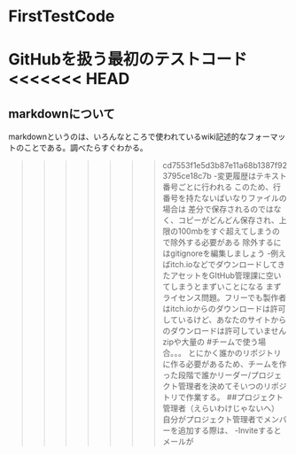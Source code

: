 # FirstTestCode
GitHubを扱う最初のテストコード
<<<<<<< HEAD
=======
## markdownについて
markdownというのは、いろんなところで使われているwiki記述的なフォーマットのことである。調べたらすぐわかる。
>>>>>>> cd7553f1e5d3b87e11a68b1387f923795ce18c7b
-変更履歴はテキスト番号ごとに行われる
このため、行番号を持たないばいなりファイルの場合は
差分で保存されるのではなく、コピーがどんどん保存され、上限の100mbをすぐ超えてしまうので除外する必要がある
除外するにはgitignoreを編集しましょう
-例えばitch.ioなどでダウンロードしてきたアセットをGItHub管理課に空いてしまうとまずいことになる
まずライセンス問題。フリーでも製作者はitch.ioからのダウンロードは許可しているけど、あなたのサイトからのダウンロードは許可していません
zipや大量の
#チームで使う場合。。。
とにかく誰かのリポジトリに作る必要があるため、チームを作った段階で誰かリーダー/プロジェクト管理者を決めてそいつのリポジトリで作業する。
##プロジェクト管理者（えらいわけじゃないへ）
自分がプロジェクト管理者でメンバーを追加する際は、
-Inviteするとメールが

